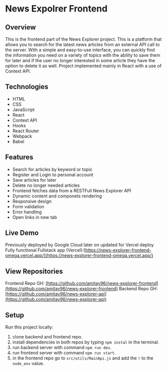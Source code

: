 # News Expolrer Frontend

## Overview

This is the frontend part of the News Explorer project. This is a platform that allows you to search for the latest news articles from an external API call to the server. With a simple and easy-to-use interface, you can quickly find the information you need on a variety of topics with the ability to save them for later and if the user no longer interested in some article they have the option to delete it as well.
Project implemented mainly in React with a use of Context API.

## Technologies

- HTML
- CSS
- JavaScript
- React
- Context API
- Hooks
- React Router
- Webpack
- Babel

## Features

- Search for articles by keyword or topic
- Register and Login to personal account
- Save articles for later
- Delete no longer needed articles
- Frontend fetches data from a RESTFull News Explorer API
- Dynamic content and componets rendering
- Responsive design
- Form validation
- Error handling
- Open links in new tab

## Live Demo
Previously deployed by Google Cloud later on updated for Vercel deploy
Fully functional Fullstack app (Vercel):[https://news-explorer-frontend-omega.vercel.app/](https://news-explorer-frontend-omega.vercel.app/)

## View Repositories

Frontend Repo GH: [https://github.com/amitay96/news-explorer-frontend](https://github.com/amitay96/news-explorer-frontend)
Backend Repo GH: [https://github.com/amitay96/news-explorer-api](https://github.com/amitay96/news-explorer-api)

## Setup

Run this project locally:

1. clone backend and frontend repo.
2. install dependencies in both repos by typing `npm instal` in the terminal.
3. run backend server with command `npm run dev`.
4. run frontend server with command `npm run start`.
5. in the frontend repo go to `src/utils/MainApi.js` and add the `!` to the `node_env` value.
